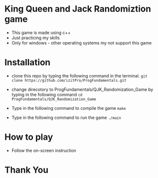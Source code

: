 # King Queen and Jack Randomiztion game
- This game is made using c++
- Just practicing my skills 
- Only for windows - other operating systems my not support this game

# Installation
- clone this repo by typing the following command in the terminal.
```git clone https://github.com/izitPro/ProgFundamentals.git```

- change direcotory to ProgFundamentals/QJK_Randomization_Game by typing in the following command
```cd ProgFundamentals/QJK_Randomization_Game```

- Type in the following command to compile the game
```make```

- Type in the following command to run the game
```./main```

# How to play
- Follow the on-screen instruction

# Thank You
